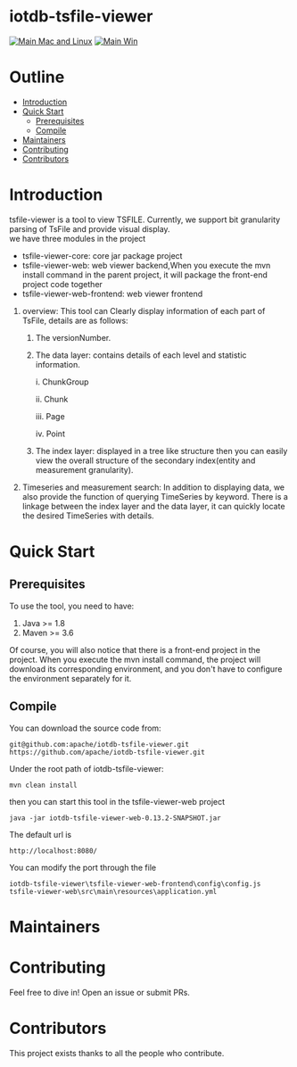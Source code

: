 <!--

    Licensed to the Apache Software Foundation (ASF) under one
    or more contributor license agreements.  See the NOTICE file
    distributed with this work for additional information
    regarding copyright ownership.  The ASF licenses this file
    to you under the Apache License, Version 2.0 (the
    "License"); you may not use this file except in compliance
    with the License.  You may obtain a copy of the License at

        http://www.apache.org/licenses/LICENSE-2.0

    Unless required by applicable law or agreed to in writing,
    software distributed under the License is distributed on an
    "AS IS" BASIS, WITHOUT WARRANTIES OR CONDITIONS OF ANY
    KIND, either express or implied.  See the License for the
    specific language governing permissions and limitations
    under the License.

-->

# iotdb-tsfile-viewer
[![Main Mac and Linux](https://github.com/apache/iotdb/actions/workflows/main-unix.yml/badge.svg)](https://github.com/apache/iotdb/actions/workflows/main-unix.yml)
[![Main Win](https://github.com/apache/iotdb/actions/workflows/main-win.yml/badge.svg)](https://github.com/apache/iotdb/actions/workflows/main-win.yml)
# Outline
- [Introduction](#Introduction)
- [Quick Start](#quick-start)
    - [Prerequisites](#Prerequisites)
    - [Compile](#Compile)
- [Maintainers](#Maintainers)
- [Contributing](#Contributing)
- [Contributors](#Contributors)
# Introduction
tsfile-viewer is a tool to view TSFILE. Currently, we support bit granularity parsing of TsFile and provide visual display.  
we have three modules in the project
- tsfile-viewer-core: core jar package project
- tsfile-viewer-web: web viewer backend,When you execute the mvn install command in the parent project, it will package the front-end project code together
- tsfile-viewer-web-frontend: web viewer frontend

1. overview: This tool can Clearly display information of each part of TsFile, details are as follows:
    1. The versionNumber.
    2. The data layer: contains details of each level and statistic information.

       i. ChunkGroup

       ii. Chunk

       iii. Page

       iv. Point
    3. The index layer: displayed in a tree like structure then you can easily view the overall structure of the secondary
       index(entity and measurement granularity).

2. Timeseries and measurement search: In addition to displaying data, we also provide the function of querying TimeSeries by keyword. There is a linkage
   between the index layer and the data layer, it can quickly locate the desired TimeSeries with details.

<!-- 3. The encoding and compression type of a timeseries analysis: tsfile-mt provide the analysis of the current timeseries encoding and compression. In addition, tsfile-mt also provide the analysis
   of the combination of various encoding and compression types of the timeseries. -->

# Quick Start
## Prerequisites
To use the tool, you need to have:
1. Java >= 1.8 
2. Maven >= 3.6  

Of course, you will also notice that there is a front-end project in the project. When you execute the mvn install command, the project will download its corresponding environment, and you don't have to configure the environment separately for it.
## Compile
You can download the source code from:
```
git@github.com:apache/iotdb-tsfile-viewer.git
https://github.com/apache/iotdb-tsfile-viewer.git
```
Under the root path of iotdb-tsfile-viewer:
```
mvn clean install
```
then you can start this tool in the tsfile-viewer-web project 

```
java -jar iotdb-tsfile-viewer-web-0.13.2-SNAPSHOT.jar
```

The default url is
```
http://localhost:8080/
```
You can modify the port through the file
```
iotdb-tsfile-viewer\tsfile-viewer-web-frontend\config\config.js
tsfile-viewer-web\src\main\resources\application.yml
```
# Maintainers

# Contributing
Feel free to dive in! Open an issue or submit PRs.
# Contributors
This project exists thanks to all the people who contribute.
